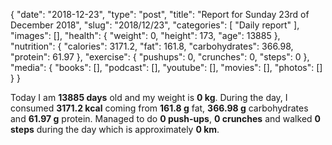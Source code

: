 {
    "date": "2018-12-23",
    "type": "post",
    "title": "Report for Sunday 23rd of December 2018",
    "slug": "2018\/12\/23",
    "categories": [
        "Daily report"
    ],
    "images": [],
    "health": {
        "weight": 0,
        "height": 173,
        "age": 13885
    },
    "nutrition": {
        "calories": 3171.2,
        "fat": 161.8,
        "carbohydrates": 366.98,
        "protein": 61.97
    },
    "exercise": {
        "pushups": 0,
        "crunches": 0,
        "steps": 0
    },
    "media": {
        "books": [],
        "podcast": [],
        "youtube": [],
        "movies": [],
        "photos": []
    }
}

Today I am <strong>13885 days</strong> old and my weight is <strong>0 kg</strong>. During the day, I consumed <strong>3171.2 kcal</strong> coming from <strong>161.8 g</strong> fat, <strong>366.98 g</strong> carbohydrates and <strong>61.97 g</strong> protein. Managed to do <strong>0 push-ups</strong>, <strong>0 crunches</strong> and walked <strong>0 steps</strong> during the day which is approximately <strong>0 km</strong>.